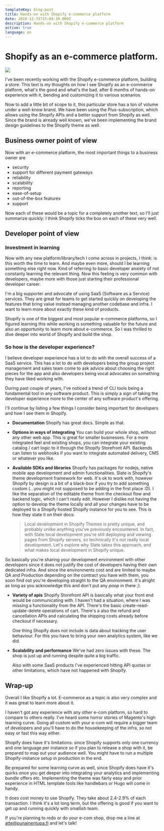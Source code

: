 ```yaml
---
templateKey: blog-post
title: Hands-on with Shopify e-commerce platform
date: 2018-12-31T15:04:10.000Z
description: Hands-on with Shopify e-commerce platform
active: true
language: en
---
```



# Shopify as an e-commerce platform.

![](/img/shopify.svg)

I've been recently working with the Shopify e-commerce platform, building a store. This text is my thoughts on how I see Shopify as an e-commerce platform, what's the good and what's the bad, after 6 months of hands-on experience with it, bending and customizing it to various scenarios.

Now to add a little bit of scope to it, this particular store has a ton of volume under a well-know brand. We have been using the Plus-subscription, which allows using the Shopify APIs and a better support from Shopify as well. Since the brand is already well known, we've been implementing the brand design guidelines to the Shopify theme as well.

## Business owner point of view

Now with an e-commerce platform, the most important things to a business owner are  

* security
* support for different payment gateways
* reliability
* scalability
* reporting
* ease-of-setup
* out-of-the-box features
* support

Now each of these would be a topic for a completely another text, so I'll just summarize quickly: I think Shopify ticks the box on each of these very well.

## Developer point of view

### Investment in learning

Now with any new platform/library/tech I come across in projects, I think: is this worth the time to learn. And maybe even more, should I be learning something else right now. Kind of referring to basic developer anxiety of not constanty learning the relevant thing. Now this feeling is very common with developers, maybe more with those just starting their professional developer career. 

I'm a big supporter and advocate of using SaaS (Software as a Service) services. They are great for teams to get started quickly on developing the features that bring value instead managing another codebase and infra. I want to learn more about exactly these kind of products.

Shopify is one of the biggest and most popular e-commerce platforms, so I figured learning this while working is something valuable for the future and also an opportunity to learn more about e-commerce. So I was thrilled to dive deeper into world of Shopify and build the shop.

### So how is the developer experience?

I believe developer experience has a lot to do with the overall success of a SaaS service. This has a lot to do with developers being the group project management and sales team come to ask advice about choosing the right pieces for the app and also developers being vocal advocates on something they have liked working with. 

During past couple of years, I've noticed a trend of CLI tools being a fundamental tool in any software product. This is simply a sign of taking the developer experience more to the center of any software product's offering.

I'll continue by listing a few things I consider being important for developers and how I see them in Shopify.


* __Documentation__ 
    Shopify has great docs. Simple as that.
* __Options in ways of integrating__ 
    You can build your whole shop, without any other web app. This is great for smaller businesses. For a more integrated feel and existing shops, you can integrate your existing catalog / cart logic to it through the Shopify Storefront API. Backends can listen to webhooks if you want to integrate automated delivery, CMS or whatever you like.
* __Available SDKs and libraries__
    Shopify has packages for nodejs, native mobile app development and admin functionalities. Slate is Shopify's theme development framework for web. It's ok to work with, however Shopify by design is a bit of a black-box if you try to add something custom (...you might not supposed to be adding in the first place :D). I like the separation of the editable theme from the checkout flow and backend logic, which I can't really edit. However I dislike not having the option to develop the theme locally and all your changes have to be deployed to a Shopify hosted Shopify instance for you to see. This is how they state it on their docs:
    
    > Local development in Shopify Themes is pretty unique, and probably unlike anything you've previously encountered. In fact, with Slate local development you're still deploying and viewing pages from Shopify servers, so technically it's not really local development. Let's explore why Slate takes this approach, and what makes local development in Shopify unique.
    

So basically you're sharing your development environment with other developers since it does not justify the cost of developers having their own dedicated infra. And since the environments cost and are limited to maybe QA and Production depending on the contract you have with them, you soon find out you're developing straight to the QA environment. It's alright as long as you acknowledge this and don't put any _poop_ in there ;).

* __Variety of apis__
    Shopify Storefront API is basically what your front end would be communicating with. I haven't had a situation, where I was missing a functionality from the API. There's the basic create-read-update-delete operations of cart. There's a also the refund and cancellation APIs and calculating the shipping costs already before checkout if necessary.

    One thing Shopify does not include is data about tracking the user behaviour. For this you have to bring your own analytics system, like we did.

* __Scalability and performance__
    We've had zero issues with these. The shop is just up and running despite quite a big traffic.

    Also with some SaaS products I've experienced hitting API quotas or other limitations, which have not happened with Shopify. 

## Wrap-up

Overall I like Shopify a lot. E-commerce as a topic is also very complex and it was great to learn more about it. 

I haven't got any experience with any other e-com platform, so hard to compare to others really. I've heard some horror stories of Magento's high learning curve. Going all custom with your e-com will require a bigger team of developers and you'll have to do the housekeeping of the infra, so not easy or fast this way either.

Shopify does have it's limitations: since Shopify supports only one currency and one language per instance so if you plan to release a shop with it, be prepared to map out your audience well. You might have to run a multiple Shopify-instance setup in production in the end. 

Be prepared for some learning curve as well, since Shopify does have it's quirks once you get deeper into integrating your analytics and implementing bundle offers etc. Implementing the theme was fairly easy and prior experience in HTML template tools like handlebars or Hugo will come in handy.

It does cost money to use Shopify. They take about 2.4-2.9% of each transaction. I think it's a lot long term, but the offering is good if you want to get up and running quickly with smallish team.

If you're planning to redo or do your e-com shop, drop me a line at [atte@punainentupa.fi](mailto:atte@punainentupa.fi?subject=E-commerce) and let's talk!

